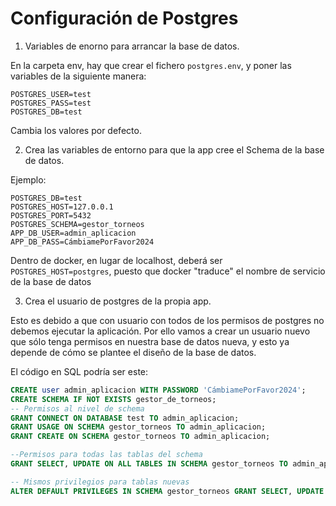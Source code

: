 # Configuración de Postgres
1. Variables de enorno para arrancar la base de datos.

En la carpeta env, hay que crear el fichero `postgres.env`, y poner las variables de la siguiente manera:
```
POSTGRES_USER=test
POSTGRES_PASS=test
POSTGRES_DB=test
```
Cambia los valores por defecto.

2. Crea las variables de entorno para que la app cree el Schema de la base de datos.

Ejemplo:

```
POSTGRES_DB=test
POSTGRES_HOST=127.0.0.1
POSTGRES_PORT=5432
POSTGRES_SCHEMA=gestor_torneos
APP_DB_USER=admin_aplicacion
APP_DB_PASS=CámbiamePorFavor2024
```
Dentro de docker, en lugar de localhost, deberá ser `POSTGRES_HOST=postgres`, puesto que docker "traduce" el nombre de servicio de la base de datos

3. Crea el usuario de postgres de la propia app.

Esto es debido a que con usuario con todos de los permisos de postgres no debemos ejecutar la aplicación.
Por ello vamos a crear un usuario nuevo que sólo tenga permisos en nuestra base de datos nueva, y esto ya depende de cómo se plantee el diseño de la base de datos.

El código en SQL podría ser este:
```SQL
CREATE user admin_aplicacion WITH PASSWORD 'CámbiamePorFavor2024';
CREATE SCHEMA IF NOT EXISTS gestor_de_torneos;
-- Permisos al nivel de schema
GRANT CONNECT ON DATABASE test TO admin_aplicacion;
GRANT USAGE ON SCHEMA gestor_torneos TO admin_aplicacion;
GRANT CREATE ON SCHEMA gestor_torneos TO admin_aplicacion;

--Permisos para todas las tablas del schema
GRANT SELECT, UPDATE ON ALL TABLES IN SCHEMA gestor_torneos TO admin_aplicacion;

-- Mismos privilegios para tablas nuevas
ALTER DEFAULT PRIVILEGES IN SCHEMA gestor_torneos GRANT SELECT, UPDATE ON TABLES TO admin_aplicacion;
```